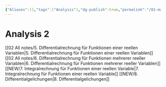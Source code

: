 ```yaml
---
{"Aliases":[],"tags":["Analysis"],"dg-publish":true,"permalink":"/01-maps-of-content/analysis-2/","dgHomeLink":true,"dgPassFrontmatter":true}
---
```


# Analysis 2
[[02 All notes/5. Differentialrechnung für Funktionen einer reellen Variablen|5. Differentialrechnung für Funktionen einer reellen Variablen]]
[[02 All notes/6. Differentialrechnung für Funktionen mehrerer reeller Variablen|6. Differentialrechnung für Funktionen mehrerer reeller Variablen]]
[[NEW/7. Integralrechnung für Funktionen einer reellen Variable|7. Integralrechnung für Funktionen einer reellen Variable]]
[[NEW/8. Differentialgelichungen|8. Differentialgelichungen]]
